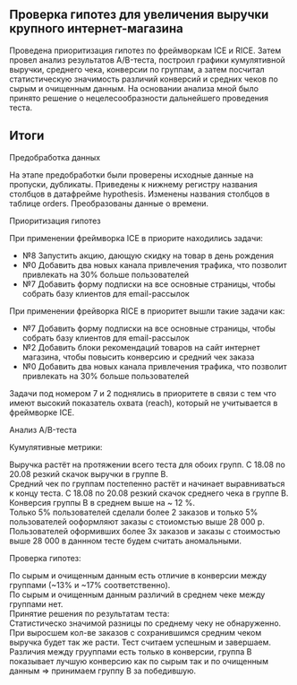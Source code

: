 ## Проверка гипотез для увеличения выручки крупного интернет-магазина

Проведена приоритизация гипотез по фреймворкам ICE и RICE. Затем провел анализ
результатов A/B-теста, построил графики кумулятивной выручки, среднего чека,
конверсии по группам, а затем посчитал статистическую значимость различий конверсий
и средних чеков по сырым и очищенным данным. На основании анализа мной было
принято решение о нецелесообразности дальнейшего проведения теста.

## Итоги

Предобработка данных

На этапе предобработки были проверены исходные данные на пропуски, дубликаты. Приведены к нижнему регистру названия столбцов в датафрейме hypothesis. Изменены названия столбцов в таблице orders. Преобразованы данные о времени.

Приоритизация гипотез

При применении фреймворка ICE в приорите находились задачи:
- №8 Запустить акцию, дающую скидку на товар в день рождения
- №0 Добавить два новых канала привлечения трафика, что позволит привлекать на 30% больше пользователей
- №7 Добавить форму подписки на все основные страницы, чтобы собрать базу клиентов для email-рассылок
  
При применении фрейворка RICE в приоритет вышли такие задачи как:
- №7 Добавить форму подписки на все основные страницы, чтобы собрать базу клиентов для email-рассылок
- №2 Добавить блоки рекомендаций товаров на сайт интернет магазина, чтобы повысить конверсию и средний чек заказа
- №0 Добавить два новых канала привлечения трафика, что позволит привлекать на 30% больше пользователей
  
Задачи под номером 7 и 2 поднялись в приоритете в связи с тем что имеют высокий показатель охвата (reach), который не учитывается в фреймворке ICE.

Анализ A/B-теста

Кумулятивные метрики:

Выручка растёт на протяжении всего теста для обоих групп. С 18.08 по 20.08 резкий скачок выручки в группе B.  
Средний чек по группам постепенно растёт и начинает выравниваться к концу теста. С 18.08 по 20.08 резкий скачок среднего чека в группе B.  
Конверсия группы B в среднем выше на ~ 12 %.  
Только 5% пользователей сделали более 2 заказов и только 5% пользователей ооформляют заказы с стоиомстью выше 28 000 р. Пользователей оформивших более 3х заказов и заказы с стоимостью выше 28 000 в даннном тесте будем считать аномальными.  

Проверка гипотез:

По сырым и очищенным данным есть отличие в конверсии между группами (~13% и ~17% соответственно).  
По сырым и очищенным данным различий в среднем чеке между группами нет.  
Принятие решения по результатам теста:  
Статистическо значимой разницы по среднему чеку не обнаруженно. При выросшем кол-ве заказов с сохранившимся средним чеком выручка будет так же расти. Тест считаем успешным и завершаем.  
Различия между грууппами есть только в конверсии, группа B показывает лучшую конверсию как по сырым так и по очищенным данным => принимаем группу B за победившую.  



